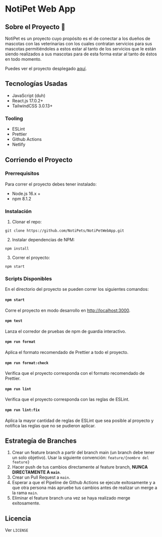 # NotiPet Web App

## Sobre el Proyecto 🐾

NotiPet es un proyecto cuyo propósito es el de conectar a los dueños de mascotas con las veterinarias con los cuales contratan servicios para sus mascotas permitiéndoles a estos estar al tanto de los servicios que le están siendo realizados a sus mascotas para de esta forma estar al tanto de éstos en todo momento.

Puedes ver el proyecto desplegado [aquí](https://notipet.netlify.app/).

## Tecnologías Usadas

- JavaScript (duh)
- React.js 17.0.2+
- TailwindCSS 3.0.13+

### Tooling

- ESLint
- Prettier
- Github Actions
- Netlify

## Corriendo el Proyecto

### Prerrequisitos

Para correr el proyecto debes tener instalado:

- Node.js 16.x +
- npm 8.1.2

### Instalación

1. Clonar el repo:

```
git clone https://github.com/NotiPets/NotiPetWebApp.git
```

2. Instalar dependencias de NPM:

```
npm install
```

3. Correr el proyecto:

```
npm start
```

### Scripts Disponibles

En el directorio del proyecto se pueden correr los siguientes comandos:

#### `npm start`

Corre el proyecto en modo desarrollo en [http://localhost:3000](http://localhost:3000).

#### `npm test`

Lanza el corredor de pruebas de npm de guardia interactivo.

#### `npm run format`

Aplica el formato recomendado de Prettier a todo el proyecto.

#### `npm run format:check`

Verifica que el proyecto corresponda con el formato recomendado de Prettier.

#### `npm run lint`

Verifica que el proyecto corresponda con las reglas de ESLint.

#### `npm run lint:fix`

Aplica la mayor cantidad de reglas de ESLint que sea posible al proyecto y notifica las reglas que no se pudieron aplicar.

## Estrategía de Branches

1. Crear un feature branch a partir del branch main (un branch debe tener un solo objetivo). Usar la siguiente convención:
   `feature/{nombre del feature}`
2. Hacer push de tus cambios directamente al feature branch, **NUNCA DIRECTAMENTE A `main`**.
3. Crear un Pull Request a `main`.
4. Esperar a que el Pipeline de Github Actions se ejecute exitosamente y a que otra persona más apruebe tus cambios antes de realizar un merge a la rama `main`.
5. Eliminar el feature branch una vez se haya realizado merge exitosamente.

## Licencia

Ver `LICENSE`
